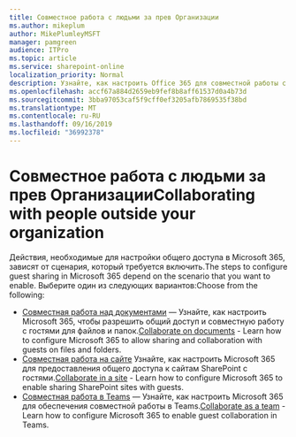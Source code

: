```yaml
---
title: Совместное работа с людьми за прев Организации
ms.author: mikeplum
author: MikePlumleyMSFT
manager: pamgreen
audience: ITPro
ms.topic: article
ms.service: sharepoint-online
localization_priority: Normal
description: Узнайте, как настроить Office 365 для совместной работы с гостевыми пользователями.
ms.openlocfilehash: accf67a884d2659eb9fef8b8aff61537d0a4b73d
ms.sourcegitcommit: 3bba97053caf5f9cff0ef3205afb7869535f38bd
ms.translationtype: MT
ms.contentlocale: ru-RU
ms.lasthandoff: 09/16/2019
ms.locfileid: "36992378"
---
```

# <a name="collaborating-with-people-outside-your-organization"></a><span data-ttu-id="ad92c-103">Совместное работа с людьми за прев Организации</span><span class="sxs-lookup"><span data-stu-id="ad92c-103">Collaborating with people outside your organization</span></span>

<span data-ttu-id="ad92c-104">Действия, необходимые для настройки общего доступа в Microsoft 365, зависят от сценария, который требуется включить.</span><span class="sxs-lookup"><span data-stu-id="ad92c-104">The steps to configure guest sharing in Microsoft 365 depend on the scenario that you want to enable.</span></span> <span data-ttu-id="ad92c-105">Выберите один из следующих вариантов:</span><span class="sxs-lookup"><span data-stu-id="ad92c-105">Choose from the following:</span></span>

- <span data-ttu-id="ad92c-106">[Совместная работа над документами](collaborate-on-documents.md) — Узнайте, как настроить Microsoft 365, чтобы разрешить общий доступ и совместную работу с гостями для файлов и папок.</span><span class="sxs-lookup"><span data-stu-id="ad92c-106">[Collaborate on documents](collaborate-on-documents.md) - Learn how to configure Microsoft 365 to allow sharing and collaboration with guests on files and folders.</span></span>
- <span data-ttu-id="ad92c-107">[Совместная работа на сайте](collaborate-in-a-site.md) Узнайте, как настроить Microsoft 365 для предоставления общего доступа к сайтам SharePoint с гостями.</span><span class="sxs-lookup"><span data-stu-id="ad92c-107">[Collaborate in a site](collaborate-in-a-site.md) - Learn how to configure Microsoft 365 to enable sharing SharePoint sites with guests.</span></span>
- <span data-ttu-id="ad92c-108">[Совместная работа в Teams](collaborate-as-a-team.md) — Узнайте, как настроить Microsoft 365 для обеспечения совместной работы в Teams.</span><span class="sxs-lookup"><span data-stu-id="ad92c-108">[Collaborate as a team](collaborate-as-a-team.md) - Learn how to configure Microsoft 365 to enable guest collaboration in Teams.</span></span>


